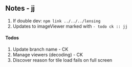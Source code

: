 ## Notes - jj

1. If double dev: `npm link ../../../lensing`
2. Updates to imageViewer marked with `- todo ck :: jj`

#### Todos
1. Update branch name - CK
2. Manage viewers (decoding) - CK
3. Discover reason for tile load fails on full screen